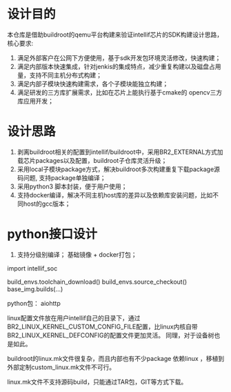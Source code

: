# 设计目的
本仓库是借助buildroot的qemu平台构建来验证intellif芯片的SDK构建设计思路，核心要求:
1. 满足外部客户在公网下方便使用，基于sdk开发包环境灵活修改，快速构建；
2. 满足内部版本快速集成，针对jenkis的集成特点，减少重复构建以及磁盘占用量，支持不同主机分布式构建；
3. 满足内部子模块快速构建需求，各个子模块能独立构建；
4. 满足研发的三方库扩展需求，比如在芯片上能执行基于cmake的 opencv三方库应用开发；


# 设计思路
1. 剥离buildroot相关的配置到intellif/buildroot中，采用BR2_EXTERNAL方式加载芯片packages以及配置，buildroot子仓库灵活升级；
2. 采用local子模块package方式，解决buildroot多次构建重复下载package源码问题, 支持package单独编译；
3. 采用python3 脚本封装，便于用户使用；
4. 支持docker编译，解决不同主机host库的差异以及依赖库安装问题，比如不同host的gcc版本；



# python接口设计
1. 支持分级别编译； 基础镜像 + docker打包；

import intellif_soc

build_envs.toolchain_download()
build_envs.source_checkout()
base_img.builds(...)


python包：
aiohttp


linux配置文件放在用户intellif自己的目录下，通过BR2_LINUX_KERNEL_CUSTOM_CONFIG_FILE配置，比linux内核自带BR2_LINUX_KERNEL_DEFCONFIG的配置文件更加灵活。
同理，对于设备树也是如此。

buildroot的linux.mk文件很复杂，而且内部也有不少package 依赖linux ，移植到外部定制custom_linux.mk文件不可行。

linux.mk文件不支持源码build，只能通过TAR包，GIT等方式下载。
